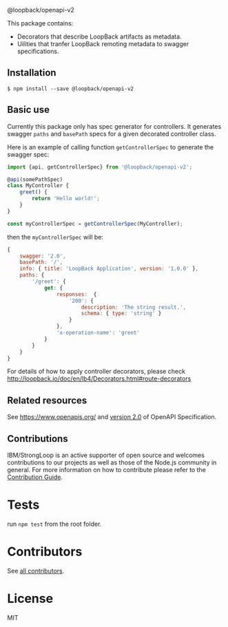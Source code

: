 @loopback/openapi-v2

This package contains:

- Decorators that describe LoopBack artifacts as metadata.
- Uilities that tranfer LoopBack remoting metadata to swagger specifications. 

## Installation

```
$ npm install --save @loopback/openapi-v2
```

## Basic use

Currently this package only has spec generator for controllers.
It generates swagger `paths` and `basePath` specs for a given decorated controller class.

Here is an example of calling function `getControllerSpec` to generate the swagger spec:

```js
import {api, getControllerSpec} from '@loopback/openapi-v2';

@api(somePathSpec)
class MyController {
    greet() {
        return 'Hello world!';
    }
}

const myControllerSpec = getControllerSpec(MyController);
```

then the `myControllerSpec` will be:
```js
{
    swagger: '2.0',
    basePath: '/',
    info: { title: 'LoopBack Application', version: '1.0.0' },
    paths: { 
        '/greet': { 
            get: {
                responses:  { 
                    '200': { 
                        description: 'The string result.', 
                        schema: { type: 'string' } 
                    } 
                },
                'x-operation-name': 'greet' 
            }
        } 
    } 
}
```

For details of how to apply controller decorators, please check http://loopback.io/doc/en/lb4/Decorators.html#route-decorators

## Related resources

See https://www.openapis.org/ and [version 2.0](https://github.com/OAI/OpenAPI-Specification/blob/master/versions/2.0.md)
of OpenAPI Specification.

## Contributions

IBM/StrongLoop is an active supporter of open source and welcomes contributions to our projects as well as those of the Node.js community in general. For more information on how to contribute please refer to the [Contribution Guide](https://loopback.io/doc/en/contrib/index.html).

# Tests

run `npm test` from the root folder.

# Contributors

See [all contributors](https://github.com/strongloop/loopback-next/graphs/contributors).

# License

MIT
